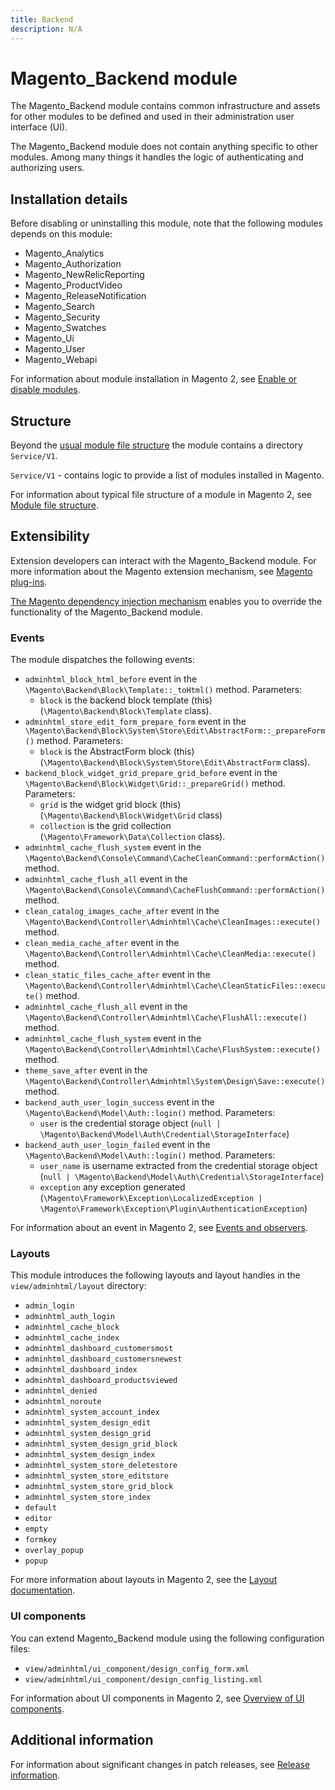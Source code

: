 ```yaml
---
title: Backend
description: N/A
---
```


# Magento_Backend module

The Magento_Backend module contains common infrastructure and assets for other modules to be defined and used in their
administration user interface (UI).

The Magento_Backend module does not contain anything specific to other modules. Among many things it handles the logic of authenticating and authorizing users.

## Installation details

Before disabling or uninstalling this module, note that the following modules depends on this module:

- Magento_Analytics
- Magento_Authorization
- Magento_NewRelicReporting
- Magento_ProductVideo
- Magento_ReleaseNotification
- Magento_Search
- Magento_Security
- Magento_Swatches
- Magento_Ui
- Magento_User
- Magento_Webapi

For information about module installation in Magento 2, see [Enable or disable modules](https://experienceleague.adobe.com/docs/commerce-operations/installation-guide/tutorials/manage-modules.html).

## Structure

Beyond the [usual module file structure](https://developer.adobe.com/commerce/php/architecture/modules/overview/) the module contains a directory `Service/V1`.

`Service/V1` - contains logic to provide a list of modules installed in Magento.

For information about typical file structure of a module in Magento 2, see [Module file structure](https://developer.adobe.com/commerce/php/development/build/component-file-structure/#module-file-structure).

## Extensibility

Extension developers can interact with the Magento_Backend module. For more information about the Magento extension mechanism, see [Magento plug-ins](https://developer.adobe.com/commerce/php/development/components/plugins/).

[The Magento dependency injection mechanism](https://developer.adobe.com/commerce/php/development/components/dependency-injection/) enables you to override the functionality of the Magento_Backend module.

### Events

The module dispatches the following events:

- `adminhtml_block_html_before` event in the `\Magento\Backend\Block\Template::_toHtml()` method. Parameters:
  - `block` is the backend block template (this) (`\Magento\Backend\Block\Template` class).
- `adminhtml_store_edit_form_prepare_form` event in the `\Magento\Backend\Block\System\Store\Edit\AbstractForm::_prepareForm()` method. Parameters:
  - `block` is the AbstractForm block (this) (`\Magento\Backend\Block\System\Store\Edit\AbstractForm` class).
- `backend_block_widget_grid_prepare_grid_before` event in the `\Magento\Backend\Block\Widget\Grid::_prepareGrid()` method. Parameters:
  - `grid` is the widget grid block (this) (`\Magento\Backend\Block\Widget\Grid` class)
  - `collection` is the grid collection (`\Magento\Framework\Data\Collection` class).
- `adminhtml_cache_flush_system` event in the `\Magento\Backend\Console\Command\CacheCleanCommand::performAction()` method.
- `adminhtml_cache_flush_all` event in the `\Magento\Backend\Console\Command\CacheFlushCommand::performAction()` method.
- `clean_catalog_images_cache_after` event in the `\Magento\Backend\Controller\Adminhtml\Cache\CleanImages::execute()` method.
- `clean_media_cache_after` event in the `\Magento\Backend\Controller\Adminhtml\Cache\CleanMedia::execute()` method.
- `clean_static_files_cache_after` event in the `\Magento\Backend\Controller\Adminhtml\Cache\CleanStaticFiles::execute()` method.
- `adminhtml_cache_flush_all` event in the `\Magento\Backend\Controller\Adminhtml\Cache\FlushAll::execute()` method.
- `adminhtml_cache_flush_system` event in the `\Magento\Backend\Controller\Adminhtml\Cache\FlushSystem::execute()` method.
- `theme_save_after` event in the `\Magento\Backend\Controller\Adminhtml\System\Design\Save::execute()` method.
- `backend_auth_user_login_success` event in the `\Magento\Backend\Model\Auth::login()` method. Parameters:
  - `user` is the credential storage object (`null | \Magento\Backend\Model\Auth\Credential\StorageInterface`)
- `backend_auth_user_login_failed` event in the `\Magento\Backend\Model\Auth::login()` method. Parameters:
  - `user_name` is username extracted from the credential storage object (`null | \Magento\Backend\Model\Auth\Credential\StorageInterface`)
  - `exception` any exception generated (`\Magento\Framework\Exception\LocalizedException | \Magento\Framework\Exception\Plugin\AuthenticationException`)

For information about an event in Magento 2, see [Events and observers](https://developer.adobe.com/commerce/php/development/components/events-and-observers/#events).

### Layouts

This module introduces the following layouts and layout handles in the `view/adminhtml/layout` directory:

- `admin_login`
- `adminhtml_auth_login`
- `adminhtml_cache_block`
- `adminhtml_cache_index`
- `adminhtml_dashboard_customersmost`
- `adminhtml_dashboard_customersnewest`
- `adminhtml_dashboard_index`
- `adminhtml_dashboard_productsviewed`
- `adminhtml_denied`
- `adminhtml_noroute`
- `adminhtml_system_account_index`
- `adminhtml_system_design_edit`
- `adminhtml_system_design_grid`
- `adminhtml_system_design_grid_block`
- `adminhtml_system_design_index`
- `adminhtml_system_store_deletestore`
- `adminhtml_system_store_editstore`
- `adminhtml_system_store_grid_block`
- `adminhtml_system_store_index`
- `default`
- `editor`
- `empty`
- `formkey`
- `overlay_popup`
- `popup`

For more information about layouts in Magento 2, see the [Layout documentation](https://developer.adobe.com/commerce/frontend-core/guide/layouts/).

### UI components

You can extend Magento_Backend module using the following configuration files:

- `view/adminhtml/ui_component/design_config_form.xml`
- `view/adminhtml/ui_component/design_config_listing.xml`

For information about UI components in Magento 2, see [Overview of UI components](https://developer.adobe.com/commerce/frontend-core/ui-components/).

## Additional information

For information about significant changes in patch releases, see [Release information](https://experienceleague.adobe.com/docs/commerce-operations/release/notes/overview.html).
